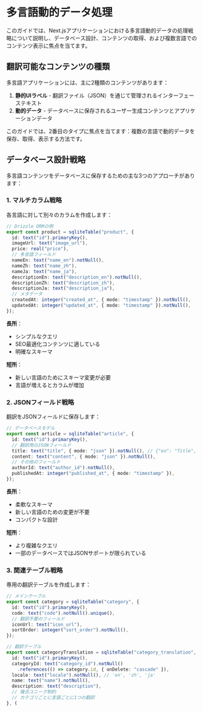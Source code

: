 # 多言語動的データ処理

このガイドでは、Next.jsアプリケーションにおける多言語動的データの処理戦略について説明し、データベース設計、コンテンツの取得、および複数言語でのコンテンツ表示に焦点を当てます。

## 翻訳可能なコンテンツの種類

多言語アプリケーションには、主に2種類のコンテンツがあります：

1. **静的UIラベル** - 翻訳ファイル（JSON）を通じて管理されるインターフェーステキスト
2. **動的データ** - データベースに保存されるユーザー生成コンテンツとアプリケーションデータ

このガイドでは、2番目のタイプに焦点を当てます：複数の言語で動的データを保存、取得、表示する方法です。

## データベース設計戦略

多言語コンテンツをデータベースに保存するための主な3つのアプローチがあります：

### 1. マルチカラム戦略

各言語に対して別々のカラムを作成します：

```typescript
// Drizzle ORMの例
export const product = sqliteTable("product", {
  id: text("id").primaryKey(),
  imageUrl: text("image_url"),
  price: real("price"),
  // 多言語フィールド
  nameEn: text("name_en").notNull(),
  nameZh: text("name_zh"),
  nameJa: text("name_ja"),
  descriptionEn: text("description_en").notNull(),
  descriptionZh: text("description_zh"),
  descriptionJa: text("description_ja"),
  // メタデータ
  createdAt: integer("created_at", { mode: "timestamp" }).notNull(),
  updatedAt: integer("updated_at", { mode: "timestamp" }).notNull(),
});
```

**長所**：
- シンプルなクエリ
- SEO最適化コンテンツに適している
- 明確なスキーマ

**短所**：
- 新しい言語のためにスキーマ変更が必要
- 言語が増えるとカラムが増加

### 2. JSONフィールド戦略

翻訳をJSONフィールドに保存します：

```typescript
// データベースモデル
export const article = sqliteTable("article", {
  id: text("id").primaryKey(),
  // 翻訳用のJSONフィールド
  title: text("title", { mode: "json" }).notNull(), // {"en": "Title", "zh": "标题", "ja": "タイトル"}
  content: text("content", { mode: "json" }).notNull(),
  // その他のフィールド
  authorId: text("author_id").notNull(),
  publishedAt: integer("published_at", { mode: "timestamp" }),
});
```

**長所**：
- 柔軟なスキーマ
- 新しい言語のための変更が不要
- コンパクトな設計

**短所**：
- より複雑なクエリ
- 一部のデータベースではJSONサポートが限られている

### 3. 関連テーブル戦略

専用の翻訳テーブルを作成します：

```typescript
// メインテーブル
export const category = sqliteTable("category", {
  id: text("id").primaryKey(),
  code: text("code").notNull().unique(),
  // 翻訳不要のフィールド
  iconUrl: text("icon_url"),
  sortOrder: integer("sort_order").notNull(),
});

// 翻訳テーブル
export const categoryTranslation = sqliteTable("category_translation", {
  id: text("id").primaryKey(),
  categoryId: text("category_id").notNull()
    .references(() => category.id, { onDelete: "cascade" }),
  locale: text("locale").notNull(), // 'en', 'zh', 'ja'
  name: text("name").notNull(),
  description: text("description"),
  // 複合ユニーク制約
  // カテゴリごとに言語ごとに1つの翻訳
}, (